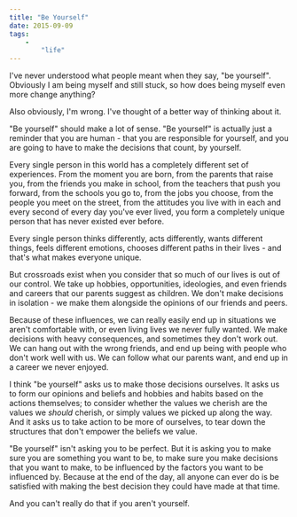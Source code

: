 ```yaml
---
title: "Be Yourself"
date: 2015-09-09
tags:
    -
        "life"
---
```


I've never understood what people meant when they say, "be yourself". Obviously I am being myself and still stuck, so how does being myself even more change anything?

Also obviously, I'm wrong. I've thought of a better way of thinking about it.

"Be yourself" should make a lot of sense. "Be yourself" is actually just a reminder that you are human - that you are responsible for yourself, and you are going to have to make the decisions that count, by yourself.

Every single person in this world has a completely different set of experiences. From the moment you are born, from the parents that raise you, from the friends you make in school, from the teachers that push you forward, from the schools you go to, from the jobs you choose, from the people you meet on the street, from the attitudes you live with in each and every second of every day you've ever lived, you form a completely unique person that has never existed ever before.

Every single person thinks differently, acts differently, wants different things, feels different emotions, chooses different paths in their lives - and that's what makes everyone unique.

But crossroads exist when you consider that so much of our lives is out of our control. We take up hobbies, opportunities, ideologies, and even friends and careers that our parents suggest as children. We don't make decisions in isolation - we make them alongside the opinions of our friends and peers.

Because of these influences, we can really easily end up in situations we aren't comfortable with, or even living lives we never fully wanted. We make decisions with heavy consequences, and sometimes they don't work out. We can hang out with the wrong friends, and end up being with people who don't work well with us. We can follow what our parents want, and end up in a career we never enjoyed.

I think "be yourself" asks us to make those decisions ourselves. It asks us to form our opinions and beliefs and hobbies and habits based on the actions themselves; to consider whether the values we cherish are the values we *should* cherish, or simply values we picked up along the way. And it asks us to take action to be more of ourselves, to tear down the structures that don't empower the beliefs we value.

"Be yourself" isn't asking you to be perfect. But it is asking you to make sure you are something you want to be, to make sure you make decisions that you want to make, to be influenced by the factors you want to be influenced by. Because at the end of the day, all anyone can ever do is be satisfied with making the best decision they could have made at that time.

And you can't really do that if you aren't yourself.
